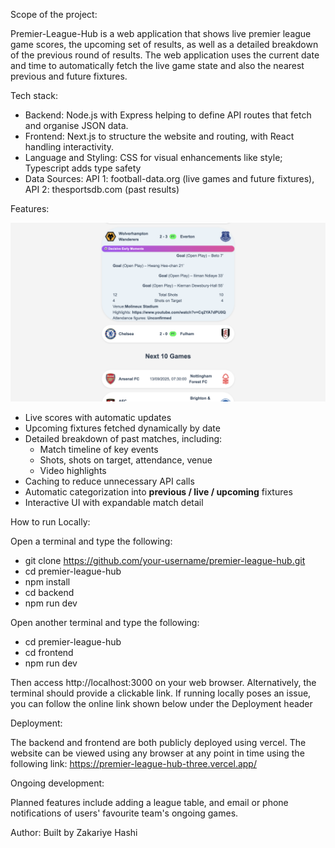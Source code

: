 Scope of the project:

Premier-League-Hub is a web application that shows live premier league game scores, the upcoming set of results, as well as a detailed breakdown of the previous round of results. The web application uses the current date and time to automatically fetch the live game state and also the nearest previous and future fixtures.


Tech stack:

- Backend: Node.js with Express helping to define API routes that fetch and organise JSON data. 
- Frontend: Next.js to structure the website and routing, with React handling interactivity. 
- Language and Styling: CSS for visual enhancements like style; Typescript adds type safety 
- Data Sources: API 1: football-data.org (live games and future fixtures), API 2: thesportsdb.com (past results)

Features:

![Homepage screenshot](./Images/example.png)

- Live scores with automatic updates
- Upcoming fixtures fetched dynamically by date
- Detailed breakdown of past matches, including:  
  - Match timeline of key events  
  - Shots, shots on target, attendance, venue  
  - Video highlights  
- Caching to reduce unnecessary API calls
- Automatic categorization into **previous / live / upcoming** fixtures
- Interactive UI with expandable match detail

How to run Locally:

Open a terminal and type the following: 
- git clone https://github.com/your-username/premier-league-hub.git
- cd premier-league-hub
- npm install
- cd backend
- npm run dev

Open another terminal and type the following:
- cd premier-league-hub
- cd frontend
- npm run dev

Then access http://localhost:3000 on your web browser. Alternatively, the terminal should provide a clickable link.
If running locally poses an issue, you can follow the online link shown below under the Deployment header


Deployment:

The backend and frontend are both publicly deployed using vercel. The website can be viewed using any browser at any point in time using the following link: https://premier-league-hub-three.vercel.app/


Ongoing development:

Planned features include adding a league table, and email or phone notifications of users' favourite team's ongoing games.

Author:
Built by Zakariye Hashi


